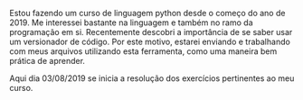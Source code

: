 Estou fazendo um curso de linguagem python desde o começo do ano de 2019.
Me interessei bastante na linguagem e também no ramo da programação em si.
Recentemente descobri a importância de se saber usar um versionador de código.
Por este motivo, estarei enviando e trabalhando com meus arquivos utilizando esta
ferramenta, como uma maneira bem prática de aprender.

Aqui dia 03/08/2019 se inicia a resolução dos exercícios pertinentes ao meu curso.
